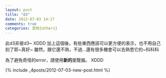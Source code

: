```yaml
---
layout: post
title: "d3"
date: 2012-07-03 14:17
comments: true
categories: 其他{others}
---
```


此d3非彼d3~ XDDD
加上這個後，有些東西應該可以更方便的表示，也不用自己刻了耶~真好~
雖然，跟它還不熟，不過...還有很多機會可以去熟悉它的~科科科

為了避免奇怪的error，請使用**新的**瀏覽器。 XDDD



<!-- more -->

{% include _4posts/2012-07-03-new-post.html %}
<div id="test"></div>


